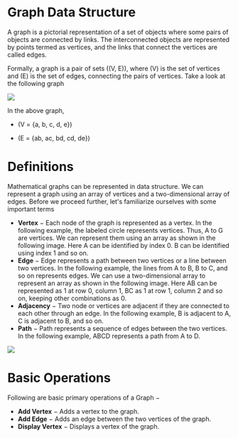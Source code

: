 # Graph Data Structure

A graph is a pictorial representation of a set of objects where some pairs of objects are connected by links. The interconnected objects are represented by points termed as vertices, and the links that connect the vertices are called edges.

Formally, a graph is a pair of sets \((V, E)\), where \(V\) is the set of vertices and \(E\) is the set of edges, connecting the pairs of vertices. Take a look at the following graph

![](https://www.tutorialspoint.com/data_structures_algorithms/images/graph_basics.jpg)

In the above graph,

* \(V = {a, b, c, d, e}\)

* \(E = {ab, ac, bd, cd, de}\)

# Definitions 

Mathematical graphs can be represented in data structure. We can represent a graph using an array of vertices and a two-dimensional array of edges. Before we proceed further, let's familiarize ourselves with some important terms

* **Vertex** − Each node of the graph is represented as a vertex. In the following example, the labeled circle represents vertices. Thus, A to G are vertices. We can represent them using an array as shown in the following image. Here A can be identified by index 0. B can be identified using index 1 and so on.
* **Edge** − Edge represents a path between two vertices or a line between two vertices. In the following example, the lines from A to B, B to C, and so on represents edges. We can use a two-dimensional array to represent an array as shown in the following image. Here AB can be represented as 1 at row 0, column 1, BC as 1 at row 1, column 2 and so on, keeping other combinations as 0.
* **Adjacency** − Two node or vertices are adjacent if they are connected to each other through an edge. In the following example, B is adjacent to A, C is adjacent to B, and so on.
* **Path** − Path represents a sequence of edges between the two vertices. In the following example, ABCD represents a path from A to D.

![](https://www.tutorialspoint.com/data_structures_algorithms/images/graph.jpg)

# Basic Operations

Following are basic primary operations of a Graph −

* **Add Vertex** − Adds a vertex to the graph.
* **Add Edge** − Adds an edge between the two vertices of the graph.
* **Display Vertex** − Displays a vertex of the graph.